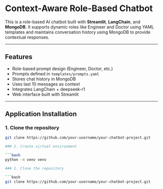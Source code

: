 # Context-Aware Role-Based Chatbot

This is a role-based AI chatbot built with **Streamlit**, **LangChain**, and **MongoDB**. It supports dynamic roles like Engineer and Doctor using YAML templates and maintains conversation history using MongoDB to provide contextual responses.

---

## Features

- Role-based prompt design (Engineer, Doctor, etc.)
- Prompts defined in `templates/prompts.yaml`
- Stores chat history in MongoDB
- Uses last 10 messages as context
- Integrates LangChain + deepseek-r1
- Web interface built with Streamlit

---

## Application Installation

### 1. Clone the repository

```bash
git clone https://github.com/your-username/your-chatbot-project.git

### 2. Create virtual environment

```bash
python -m venv venv

### 1. Clone the repository

```bash
git clone https://github.com/your-username/your-chatbot-project.git
